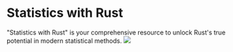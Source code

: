 # Statistics with Rust
"Statistics with Rust" is your comprehensive resource to unlock Rust's true potential in modern statistical methods.
![](https://d2sofvawe08yqg.cloudfront.net/statisticswithrust/s_hero?1682689856)
